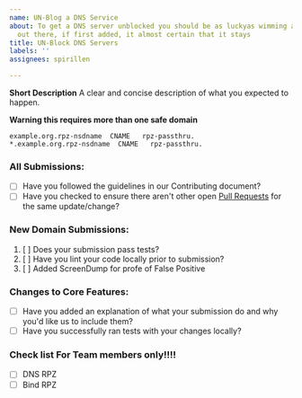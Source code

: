 ```yaml
---
name: UN-Blog a DNS Service
about: To get a DNS server unblocked you should be as luckyas wimming all loteries
  out there, if first added, it almost certain that it stays
title: UN-Block DNS Servers
labels: ''
assignees: spirillen

---
```


**Short Description**
A clear and concise description of what you expected to happen.

**Warning this requires more than one safe domain**

```
example.org.rpz-nsdname  CNAME   rpz-passthru.
*.example.org.rpz-nsdname  CNAME   rpz-passthru.
```
<!-- Replace `example.org` with the real domain name of the server you think we should be blocking -->

### All Submissions:

* [ ] Have you followed the guidelines in our Contributing document?
* [ ] Have you checked to ensure there aren't other open [Pull Requests](../../pulls) for the same update/change?

<!-- You can erase any parts of this template not applicable to your Pull Request. -->

### New Domain Submissions:

1. [ ] Does your submission pass tests?
1. [ ] Have you lint your code locally prior to submission?
1. [ ] Added ScreenDump for profe of False Positive

### Changes to Core Features:

* [ ] Have you added an explanation of what your submission do and why you'd like us to include them?
* [ ] Have you successfully ran tests with your changes locally?

### Check list For Team members only!!!!
* [ ] DNS RPZ
* [ ] Bind RPZ
